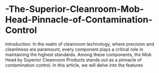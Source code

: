 # -The-Superior-Cleanroom-Mob-Head-Pinnacle-of-Contamination-Control
Introduction: In the realm of cleanroom technology, where precision and cleanliness are paramount, every component plays a critical role in maintaining the highest standards. Among these components, the Mob Head by Superior Cleanroom Products stands out as a pinnacle of contamination control. In this article, we will delve into the features
